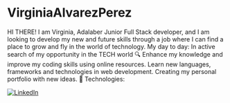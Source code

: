 # VirginiaAlvarezPerez

HI THERE!
I am Virginia, Adalaber Junior Full Stack developer, and I am looking to develop my new and future skills through a job where I can find a place to grow and fly in the world of technology.
My day to day:
In active search of my opportunity in the TECH world 🔍
Enhance my knowledge and improve my coding skills using online resources.
Learn new languages, frameworks and technologies in web development.
Creating my personal portfolio with new ideas.
🧠 Technologies:


<a href="https://linkedin.com/in/silviatorrecu" rel="nofollow"><img src="https://camo.githubusercontent.com/f17ba9730c27e5f1230325b94c8b68bbf3115d32650866f6e3d0ade68201beea/68747470733a2f2f696d672e736869656c64732e696f2f62616467652f4c696e6b6564496e2d2532333030373742352e7376673f6c6f676f3d6c696e6b6564696e266c6f676f436f6c6f723d7768697465" alt="LinkedIn" data-canonical-src="https://img.shields.io/badge/LinkedIn-%230077B5.svg?logo=linkedin&amp;logoColor=white" style="max-width: 100%;"></a>
